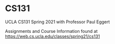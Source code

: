 # CS131
UCLA CS131 Spring 2021 with Professor Paul Eggert


Assignments and Course Information found at https://web.cs.ucla.edu/classes/spring21/cs131
